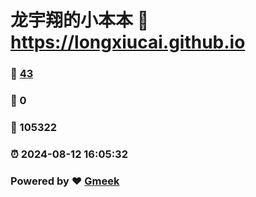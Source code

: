 # 龙宇翔的小本本 :link: https://longxiucai.github.io 
### :page_facing_up: [43](https://longxiucai.github.io/tag.html) 
### :speech_balloon: 0 
### :hibiscus: 105322 
### :alarm_clock: 2024-08-12 16:05:32 
### Powered by :heart: [Gmeek](https://github.com/Meekdai/Gmeek)
